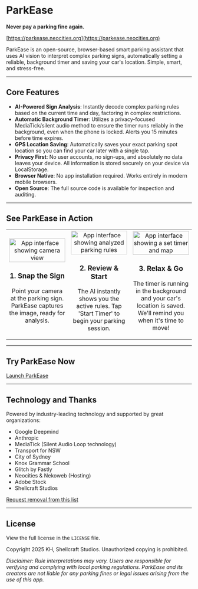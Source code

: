 # ParkEase
**Never pay a parking fine again.**

[https://parkease.neocities.org](https://parkease.neocities.org)

ParkEase is an open-source, browser-based smart parking assistant that uses AI vision to interpret complex parking signs, automatically setting a reliable, background timer and saving your car's location. Simple, smart, and stress-free.

---

## Core Features

- **AI-Powered Sign Analysis**: Instantly decode complex parking rules based on the current time and day, factoring in complex restrictions.
- **Automatic Background Timer**: Utilizes a privacy-focused MediaTick/silent audio method to ensure the timer runs reliably in the background, even when the phone is locked. Alerts you 15 minutes before time expires.
- **GPS Location Saving**: Automatically saves your exact parking spot location so you can find your car later with a single tap.
- **Privacy First**: No user accounts, no sign-ups, and absolutely no data leaves your device. All information is stored securely on your device via LocalStorage.
- **Browser Native**: No app installation required. Works entirely in modern mobile browsers.
- **Open Source**: The full source code is available for inspection and auditing.

---
## See ParkEase in Action

<table>
  <tr>
    <td align="center" width="33%">
      <img src="https://parkease.neocities.org/Screenshot_20250928_170310_Chrome.jpg" alt="App interface showing camera view" width="100%">
      <h3>1. Snap the Sign</h3>
      <p>Point your camera at the parking sign. ParkEase captures the image, ready for analysis.</p>
    </td>
    <td align="center" width="33%">
      <img src="https://parkease.neocities.org/Screenshot_20250928_170417_Chrome.jpg" alt="App interface showing analyzed parking rules" width="100%">
      <h3>2. Review & Start</h3>
      <p>The AI instantly shows you the active rules. Tap 'Start Timer' to begin your parking session.</p>
    </td>
    <td align="center" width="33%">
      <img src="https://parkease.neocities.org/Screenshot_20250928_170601_Chrome.jpg" alt="App interface showing a set timer and map" width="100%">
      <h3>3. Relax & Go</h3>
      <p>The timer is running in the background and your car's location is saved. We'll remind you when it's time to move!</p>
    </td>
  </tr>
</table>

---

## Try ParkEase Now

[Launch ParkEase](https://parkease.nekoweb.org)

---

## Technology and Thanks

Powered by industry-leading technology and supported by great organizations:

- Google Deepmind
- Anthropic
- MediaTick (Silent Audio Loop technology)
- Transport for NSW
- City of Sydney
- Knox Grammar School
- Glitch by Fastly
- Neocities & Nekoweb (Hosting)
- Adobe Stock
- Shellcraft Studios

[Request removal from this list](mailto:2uh114cu@duck.com?subject=Remove%20My%20Name%20in%20Github%20from%20ParkEase)

---

## License

View the full license in the `LICENSE` file.

Copyright 2025 KH, Shellcraft Studios. Unauthorized copying is prohibited.

*Disclaimer: Rule interpretations may vary. Users are responsible for verifying and complying with local parking regulations. ParkEase and its creators are not liable for any parking fines or legal issues arising from the use of this app.*
